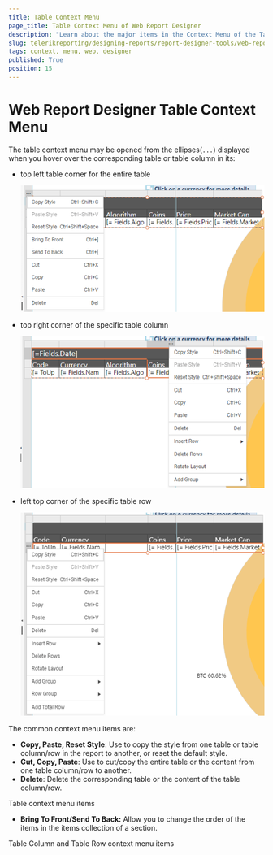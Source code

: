 ```yaml
---
title: Table Context Menu
page_title: Table Context Menu of Web Report Designer
description: "Learn about the major items in the Context Menu of the Table item in Telerik Web Report Designer and how to use them."
slug: telerikreporting/designing-reports/report-designer-tools/web-report-designer/tools/table-context-menu
tags: context, menu, web, designer
published: True
position: 15
---
```


# Web Report Designer Table Context Menu

The table context menu may be opened from the ellipses(`...`) displayed when you hover over the corresponding table or table column in its:

* top left table corner for the entire table

	![The Table Context Menu of the Web Report Designer which lets you act over the entire table.](images/WebDesignerContextMenu-Table.png)

* top right corner of the specific table column

	![The Table Column Context Menu of the Web Report Designer which lets you act over the selected table column.](images/WebDesignerContextMenu-TableColumn.png)

* left top corner of the specific table row

	![The Table Row Context Menu of the Web Report Designer which lets you act over the selected table row.](images/WebDesignerContextMenu-TableRow-2.png)

The common context menu items are:

* __Copy, Paste, Reset Style__: Use to copy the style from one table or table column/row in the report to another, or reset the default style.
* __Cut, Copy, Paste__: Use to cut/copy the entire table or the content from one table column/row to another.
* __Delete__: Delete the corresponding table or the content of the table column/row.

Table context menu items

* __Bring To Front/Send To Back:__ Allow you to change the order of the items in the items collection of a section.

Table Column and Table Row context menu items



